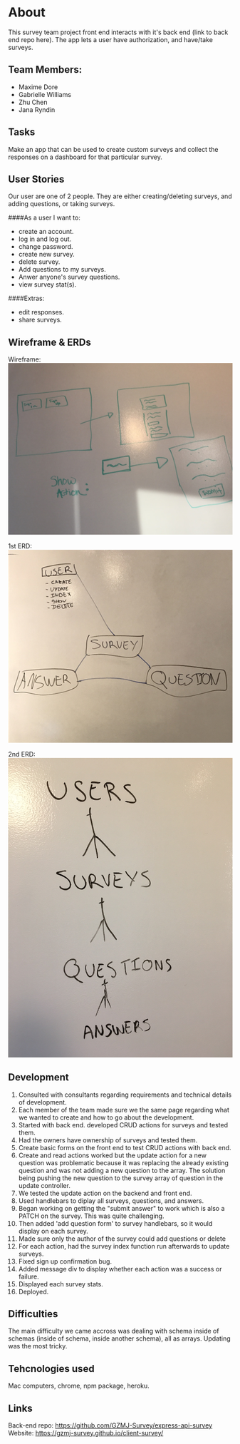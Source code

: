 
# About

This survey team project front end interacts with it's back end (link to back
end repo here). The app lets a user have authorization, and have/take surveys.


## Team Members:

-  Maxime Dore
-  Gabrielle Williams
-  Zhu Chen
-  Jana Ryndin


## Tasks

Make an app that can be used to create custom surveys and collect the responses
on a dashboard for that particular survey.


## User Stories

Our user are one of 2 people. They are either creating/deleting surveys, and
adding questions, or taking surveys.

####As a user I want to:
-   create an account.
-   log in and log out.
-   change password.
-   create new survey.
-   delete survey.
-   Add questions to my surveys.
-   Anwer anyone's survey questions.
-   view survey stat(s).

####Extras:
-   edit responses.
-   share surveys.

## Wireframe & ERDs

Wireframe:
![Wireframe](wireframe.jpg "Wireframe")

1st ERD:
![ERD1](ERD1.jpg "1st ERD")

2nd ERD:
![ERD2](ERD2.JPG "2nd ERD")

## Development

1. Consulted with consultants regarding requirements and technical details of
development.
2. Each member of the team made sure we the same page regarding what we wanted
to create and how to go about the development.
3. Started with back end. developed CRUD actions for surveys and tested them.
4. Had the owners have ownership of surveys and tested them.
5. Create basic forms on the front end to test CRUD actions with back end.
6. Create and read actions worked but the update action for a new question was
problematic because it was replacing the already existing question and was not
adding a new question to the array. The solution being pushing the new
question to the survey array of question in the update controller.
7. We tested the update action on the backend and front end.
8. Used handlebars to diplay all surveys, questions, and answers.
9. Began working on getting the "submit answer" to work which is also a PATCH on
the survey. This was quite challenging.
10. Then added 'add question form' to survey handlebars, so it would display on
each survey.
11. Made sure only the author of the survey could add questions or delete
12. For each action, had the survey index function run afterwards to update
surveys.
13. Fixed sign up confirmation bug.
14. Added message div to display whether each action was a success or failure.
15. Displayed each survey stats.
16. Deployed.

## Difficulties

The main difficulty we came accross was dealing with schema inside of schemas
(inside of schema, inside another schema), all as arrays. Updating was the most
tricky.


## Tehcnologies used

Mac computers, chrome, npm package, heroku.


## Links

Back-end repo: https://github.com/GZMJ-Survey/express-api-survey
Website: https://gzmj-survey.github.io/client-survey/

